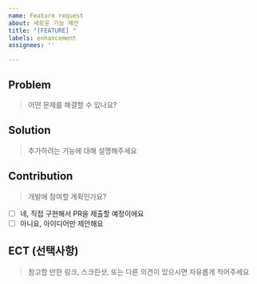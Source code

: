 ```yaml
---
name: Feature request
about: 새로운 기능 제안
title: "[FEATURE] "
labels: enhancement
assignees: ''

---
```


## Problem
> 어떤 문제를 해결할 수 있나요?


## Solution
> 추가하려는 기능에 대해 설명해주세요


## Contribution
> 개발에 참여할 계획인가요?

- [ ] 네, 직접 구현해서 PR을 제출할 예정이에요
- [ ] 아니요, 아이디어만 제안해요

## ECT (선택사항)
> 참고할 만한 링크, 스크린샷, 또는 다른 의견이 있으시면 자유롭게 적어주세요
